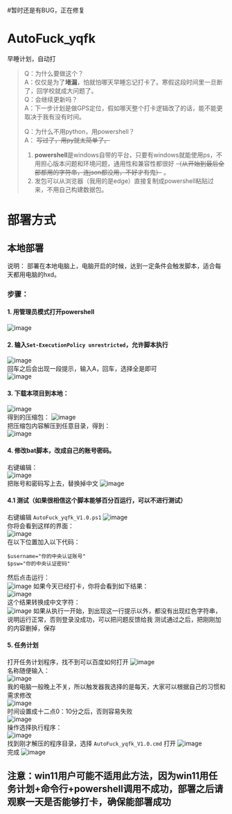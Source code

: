 #暂时还是有BUG，正在修复


# AutoFuck_yqfk
早睡计划，自动打
>Q：为什么要做这个？  
>A：仅仅是为了**堵漏**，怕就怕哪天早睡忘记打卡了。寒假这段时间里一旦断了，回学校就成大问题了。  
>Q：会继续更新吗？  
>A：下一步计划是做GPS定位，假如哪天整个打卡逻辑改了的话，能不能更取决于我有没有时间。  
>
>Q：为什么不用python，用powershell？  
>A： ~~写过了，用py就太简单了。~~ 
>  1. **powershell**是windows自带的平台，只要有windows就能使用ps，不用担心版本问题和环境问题，通用性和兼容性都很好 ~~（从开始到最后全部都用的字符串，连json都没用，不好才有鬼）~~ 。  
>  2. 发包可以从浏览器（我用的是edge）直接复制成powershell粘贴过来，不用自己构建数据包。  
#  部署方式
## 本地部署
说明： 部署在本地电脑上，电脑开启的时候，达到一定条件会触发脚本，适合每天都用电脑的hxd。
### 步骤：
#### 1.  用管理员模式打开powershell  
![image](https://user-images.githubusercontent.com/49357198/148472714-389e46bf-ab73-4916-9d51-f5d935e2c38c.png)
#### 2.  输入``` Set-ExecutionPolicy unrestricted ```，允许脚本执行  
![image](https://user-images.githubusercontent.com/49357198/148473011-dfd3908a-7f6e-4ecc-ae40-009269aec0e6.png)  
回车之后会出现一段提示，输入A，回车，选择全是即可  
![image](https://user-images.githubusercontent.com/49357198/148473210-f4720dd8-5174-4883-a286-b67c7c43b02a.png)
#### 3.  下载本项目到本地：  
  ![image](https://user-images.githubusercontent.com/49357198/148473355-300cb568-44c2-46c4-a9cc-44c5c07dc066.png)  
  得到的压缩包：
  ![image](https://user-images.githubusercontent.com/49357198/148473560-53ebdf94-f127-43e5-9c7a-d41577fd9112.png)  
  把压缩包内容解压到任意目录，得到：  
  ![image](https://user-images.githubusercontent.com/49357198/148473642-4cd07581-140b-411f-9a69-ee8e4ab4ee4b.png)  
#### 4.  修改bat脚本，改成自己的账号密码。  
  右键编辑：  
  ![image](https://user-images.githubusercontent.com/49357198/148473850-21c9943e-ab2f-4e3b-b691-f7a14b8acbdb.png)  
  把账号和密码写上去，替换掉中文 
  ![image](https://user-images.githubusercontent.com/49357198/148474031-dcd358c3-5655-405c-847e-2f21b5f6bc63.png)  
#### 4.1  测试（如果很相信这个脚本能够百分百运行，可以不进行测试）  
右键编辑 ``` AutoFuck_yqfk_V1.0.ps1 ```
![image](https://user-images.githubusercontent.com/49357198/148474210-59b8adf4-37da-4008-aa19-d742f2f3a630.png)  
你将会看到这样的界面：  
![image](https://user-images.githubusercontent.com/49357198/148474317-1013a388-5fba-420f-b139-c5cf28a0aaea.png)  
在以下位置加入以下代码：
```  
$username="你的中央认证账号"  
$psw="你的中央认证密码"  
```  
然后点击运行：  
![image](https://user-images.githubusercontent.com/49357198/148474551-1177ebdc-bd32-41c8-a5b9-d96f0ec918fa.png)
如果今天已经打卡，你将会看到如下结果：  
![image](https://user-images.githubusercontent.com/49357198/148474719-15124d0d-d580-4465-9e78-f40f1caec830.png)  
这个结果转换成中文字符：  
![image](https://user-images.githubusercontent.com/49357198/148474873-07abfee9-3a6b-4b5f-8e58-81724c529675.png)
如果从执行一开始，到出现这一行提示以外，都没有出现红色字符串，说明运行正常，否则登录没成功，可以把问题反馈给我 
测试通过之后，把刚刚加的内容删掉，保存
#### 5. 任务计划  
打开任务计划程序，找不到可以百度如何打开
![image](https://user-images.githubusercontent.com/49357198/148475200-c5952d90-ccd6-49a9-ab58-50738bcdf8e3.png)  
名称随便输入：  
![image](https://user-images.githubusercontent.com/49357198/148475324-08d5b3b1-e7fb-499c-96dc-9bb4c8791473.png)  
我的电脑一般晚上不关，所以触发器我选择的是每天，大家可以根据自己的习惯和需求修改  
![image](https://user-images.githubusercontent.com/49357198/148475407-ce7438ca-8ddf-4fd5-97f4-d18b13b09742.png)  
时间设置成十二点0：10分之后，否则容易失败  
![image](https://user-images.githubusercontent.com/49357198/148475571-c0f314a1-428e-47f7-a367-b75e08dbf802.png)  
操作选择执行程序：  
![image](https://user-images.githubusercontent.com/49357198/148475673-5329257e-df53-49c4-a697-96b925e6f6ba.png)  
找到刚才解压的程序目录，选择  ``` AutoFuck_yqfk_V1.0.cmd ``` 打开
![image](https://user-images.githubusercontent.com/49357198/148475802-065e5553-9f14-4937-9380-b1cb401a63e5.png)  
完成
![image](https://user-images.githubusercontent.com/49357198/148475895-438bc65f-f3d1-4b04-b7ff-b195d7157076.png)
## 注意：win11用户可能不适用此方法，因为win11用任务计划+命令行+powershell调用不成功，部署之后请观察一天是否能够打卡，确保能部署成功
